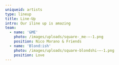 ```yaml
---
uniqueid: artists
type: lineup
title: Line-Up
intro: Our iline up is amazing
team:
  - name: '&ME'
    photo: /images/uploads/square-_me-–-1.png
    position: Nico Morano & Friends
  - name: 'Blond:ish'
    photo: /images/uploads/square-blondshi-–-1.png
    position: Love
---
```


